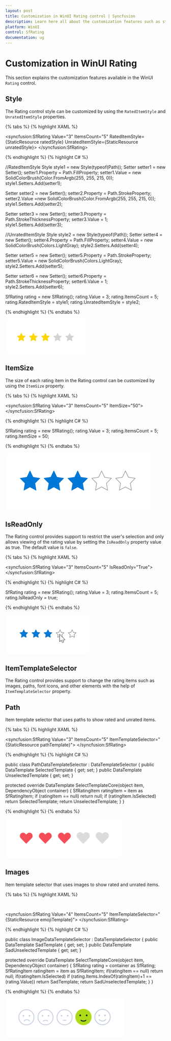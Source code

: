 ```yaml
---
layout: post
title: Customization in WinUI Rating control | Syncfusion
description: Learn here all about the customization features such as style, item size, read-only, and template in Syncfusion WinUI Rating (SfRating) control.
platform: WinUI
control: SfRating
documentation: ug
---
```


# Customization in WinUI Rating

This section explains the customization features available in the WinUI `Rating` control.

## Style

The Rating control style can be customized by using the `RatedItemStyle` and `UnratedItemStyle` properties.

{% tabs %}
{% highlight XAML %}

<ResourceDictionary>
 <Style TargetType="Path" x:Key="ratedStyle">
    <Setter Property="Fill" Value="#FFD700"/>
    <Setter Property="Stroke" Value="#FFD700"/>
    <Setter Property="StrokeThickness" Value="1"/>
 </Style>
 <Style TargetType="Path" x:Key="unratedStyle">   
    <Setter Property="Fill" Value="LightGray"/>
    <Setter Property="Stroke" Value="LightGray"/>
    <Setter Property="StrokeThickness" Value="1"/>
 </Style>
</ResourceDictionary>

<syncfusion:SfRating Value="3"
      ItemsCount="5" RatedItemStyle={StaticResource ratedStyle}
      UnratedItemStyle={StaticResource unratedStyle}>
</syncfusion:SfRating>

{% endhighlight %}
{% highlight C# %}

//RatedItemStyle
Style style1 = new Style(typeof(Path));
Setter setter1 = new Setter();
setter1.Property = Path.FillProperty;
setter1.Value = new SolidColorBrush(Color.FromArgb(255, 255, 215, 0));
style1.Setters.Add(setter1);

Setter setter2 = new Setter();
setter2.Property = Path.StrokeProperty;
setter2.Value =new SolidColorBrush(Color.FromArgb(255, 255, 215, 0));
style1.Setters.Add(setter2);

Setter setter3 = new Setter();
setter3.Property = Path.StrokeThicknessProperty;
setter3.Value = 1;
style1.Setters.Add(setter3);

//UnratedItemStyle
Style style2 = new Style(typeof(Path));
Setter setter4 = new Setter();
setter4.Property = Path.FillProperty;
setter4.Value = new SolidColorBrush(Colors.LightGray);
style2.Setters.Add(setter4);

Setter setter5 = new Setter();
setter5.Property = Path.StrokeProperty;
setter5.Value = new SolidColorBrush(Colors.LightGray);
style2.Setters.Add(setter5);

Setter setter6 = new Setter();
setter6.Property = Path.StrokeThicknessProperty;
setter6.Value = 1;
style2.Setters.Add(setter6);

SfRating rating = new SfRating();
rating.Value = 3;
rating.ItemsCount = 5;
rating.RatedItemStyle = style1;
rating.UnratedItemStyle = style2;

{% endhighlight %}
{% endtabs %}

![Style customization in WinUI Rating control](Rating_images/winui_rating_style.png)

## ItemSize 

The size of each rating item in the Rating control can be customized by using the `ItemSize` property.

{% tabs %}
{% highlight XAML %}

<syncfusion:SfRating Value="3"
     ItemsCount="5" ItemSize="50">
</syncfusion:SfRating>

{% endhighlight %}
{% highlight C# %}

SfRating rating = new SfRating();
rating.Value = 3;
rating.ItemsCount = 5;
rating.ItemSize = 50;

{% endhighlight %}
{% endtabs %}

![Size customization in WinUI Rating control](Rating_images/winui_rating_itemsize.png)

## IsReadOnly

The Rating control provides support to restrict the user's selection and only allows viewing of the rating value by setting the `IsReadOnly` property value as true. The default value is `false`.

{% tabs %}
{% highlight XAML %}

<syncfusion:SfRating Value="3"
     ItemsCount="5" IsReadOnly="True">
</syncfusion:SfRating>

{% endhighlight %}
{% highlight C# %}

SfRating rating = new SfRating();
rating.Value = 3;
rating.ItemsCount = 5;
rating.IsReadOnly = true;

{% endhighlight %}
{% endtabs %}

![Readonly state in WinUI Rating control](Rating_images/winui_rating_readonly.png)

## ItemTemplateSelector

The Rating control provides support to change the rating items such as images, paths, font icons, and other elements with the help of `ItemTemplateSelector` property.

## Path

Item template selector that uses paths to show rated and unrated items.

{% tabs %}
{% highlight XAML %}

<ResourceDictionary>
  <ResourceDictionary.ThemeDictionaries>
    <ResourceDictionary x:Key="Light">
      <SolidColorBrush x:Key="FillColor" Color="#DCDCDC"/>
    </ResourceDictionary>
    <ResourceDictionary x:Key="Dark">
      <SolidColorBrush x:Key="FillColor" Color="#474747"/>
    </ResourceDictionary>
  </ResourceDictionary.ThemeDictionaries>
  <DataTemplate x:Key="selectedTemplate">
    <Viewbox>
      <Path Margin="4" Fill="#F44D57" Data="M16.2551 1.76462L16.2552 1.76479C16.6493 2.16617 16.9623 2.64325 17.1761 3.16901C17.3899 3.69479 17.5 4.25866 17.5 4.82833C17.5 5.39799 17.3899 5.96186 17.1761 6.48764C16.9623 7.0134 16.6493 7.49048 16.2552 7.89187L16.2551 7.89195L15.3424 8.82219L8.99977 15.2861L2.65718 8.82219L1.74439 7.89195C0.94868 7.08101 0.5 5.97917 0.5 4.82833C0.5 3.67748 0.94868 2.57564 1.74439 1.7647C2.53979 0.954092 3.61655 0.500469 4.73725 0.500469C5.85795 0.500469 6.9347 0.954092 7.7301 1.7647L8.64288 2.69495C8.73691 2.79077 8.86552 2.84476 8.99977 2.84476C9.13402 2.84476 9.26263 2.79077 9.35666 2.69495L10.2694 1.7647L10.2695 1.76462C10.6634 1.36307 11.1304 1.04504 11.6438 0.828245C12.1572 0.611455 12.7072 0.5 13.2623 0.5C13.8174 0.5 14.3674 0.611454 14.8807 0.828245C15.3941 1.04504 15.8612 1.36307 16.2551 1.76462Z"/>
    </Viewbox>
  </DataTemplate>
  <DataTemplate x:Key="unselectedTemplate">
    <Viewbox>
      <Path Margin="4" Fill="{ThemeResource FillColor}" Data="M16.612 1.41452C16.1722 0.966073 15.65 0.610337 15.0752 0.367629C14.5005 0.124922 13.8844 0 13.2623 0C12.6401 0 12.0241 0.124922 11.4493 0.367629C10.8746 0.610337 10.3524 0.966073 9.91255 1.41452L8.99977 2.34476L8.08699 1.41452C7.19858 0.509117 5.99364 0.0004693 4.73725 0.000469309C3.48085 0.000469319 2.27591 0.509117 1.38751 1.41452C0.499101 2.31992 9.36088e-09 3.5479 0 4.82833C-9.36088e-09 6.10875 0.499101 7.33674 1.38751 8.24214L2.30029 9.17238L8.99977 16L15.6992 9.17238L16.612 8.24214C17.0521 7.79391 17.4011 7.26171 17.6393 6.67596C17.8774 6.0902 18 5.46237 18 4.82833C18 4.19428 17.8774 3.56645 17.6393 2.9807C17.4011 2.39494 17.0521 1.86275 16.612 1.41452Z"/>
    </Viewbox>
  </DataTemplate>
  <local:PathDataTemplateSelector x:Key="pathTemplate"
      SelectedTemplate="{StaticResource selectedTemplate}"
      UnselectedTemplate="{StaticResource unselectedTemplate}"/>
</ResourceDictionary>

<syncfusion:SfRating Value="3" ItemsCount="5"
     ItemTemplateSelector="{StaticResource pathTemplate}">
</syncfusion:SfRating>

{% endhighlight %}
{% highlight C# %}

public class PathDataTemplateSelector : DataTemplateSelector
{
  public DataTemplate SelectedTemplate { get; set; }
  public DataTemplate UnselectedTemplate { get; set; }

   protected override DataTemplate SelectTemplateCore(object item, DependencyObject container)
  {
    SfRatingItem ratingItem = item as SfRatingItem;
    if (ratingItem == null)
        return null;
    if (ratingItem.IsSelected)
        return SelectedTemplate;
    return UnselectedTemplate;
  }
}

{% endhighlight %}
{% endtabs %}

![Path template in WinUI Rating control](Rating_images/winui_rating_path.png)

## Images

Item template selector that uses images to show rated and unrated items.

{% tabs %}
{% highlight XAML %}

<ResourceDictionary>
  <DataTemplate x:Key="sadSelectedTemplate">
     <Viewbox>
       <StackPanel Orientation="Vertical">
         <Image Source="/Assets/Rating/SadSelected.png"/>
       </StackPanel>
     </Viewbox>
  </DataTemplate>
  <DataTemplate x:Key="sadUnselectedTemplate">
     <Viewbox>
       <StackPanel Orientation="Vertical">
         <Image Source="/Assets/Rating/SadUnselected.png"/>
       </StackPanel>
     </Viewbox>
  </DataTemplate>
  <local:ImageDataTemplateSelector x:Key="emojiTemplate"
         SadTemplate="{StaticResource sadSelectedTemplate}"                             
         SadUnselectedTemplate="{StaticResource sadUnselectedTemplate}"/>
</ResourceDictionary>
  
<syncfusion:SfRating Value="4" ItemsCount="5"
     ItemTemplateSelector="{StaticResource emojiTemplate}">
</syncfusion:SfRating>

{% endhighlight %}
{% highlight C# %}

public class ImageDataTemplateSelector : DataTemplateSelector
{
  public DataTemplate SadTemplate { get; set; }
  public DataTemplate SadUnselectedTemplate { get; set; }
        
   protected override DataTemplate SelectTemplateCore(object item, DependencyObject container)
  {
    SfRating rating = container as SfRating; 
    SfRatingItem ratingItem = item as SfRatingItem; 
    if(ratingItem == null)
       return null;
    if(ratingItem.IsSelected) 
       if (rating.Items.IndexOf(ratingItem)+1 == (rating.Value)) 
           return SadTemplate; 
    return SadUnselectedTemplate; 
  }
}

{% endhighlight %}
{% endtabs %}

![Image template in WinUI Rating control](Rating_images/winui_rating_emoji.png)

